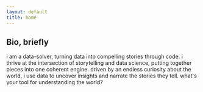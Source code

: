 ```yaml
---
layout: default
title: home
---
```


## Bio, briefly


i am a data-solver, turning data into compelling stories through code. i thrive at the intersection of storytelling and data science, putting together pieces into one coherent engine. driven by an endless curiosity about the world, i use data to uncover insights and narrate the stories they tell. what's your tool for understanding the world?
